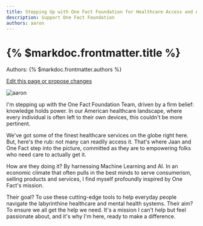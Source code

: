 ```yaml
---
title: Stepping Up with One Fact Foundation for Healthcare Access and AI Empowerment
description: Support One Fact Foundation
authors: aaron
---
```


# {% $markdoc.frontmatter.title %}

Authors: {% $markdoc.frontmatter.authors %}

[Edit this page or propose changes](https://github.com/onefact/onefact.org/edit/main/pages/five-boro-bike-tour/aaron.md)

![aaron](/images/five-boro-bike-tour/aaron.jpg)

I'm stepping up with the One Fact Foundation Team, driven by a firm belief: knowledge holds power. In our American healthcare landscape, where every individual is often left to their own devices, this couldn't be more pertinent.

We've got some of the finest healthcare services on the globe right here. But, here's the rub: not many can readily access it. That's where Jaan and One Fact step into the picture, committed as they are to empowering folks who need care to actually get it.

How are they doing it? By harnessing Machine Learning and AI. In an economic climate that often pulls in the best minds to serve consumerism, selling products and services, I find myself profoundly inspired by One Fact's mission.

Their goal? To use these cutting-edge tools to help everyday people navigate the labyrinthine healthcare and mental health systems. Their aim? To ensure we all get the help we need. It's a mission I can't help but feel passionate about, and it's why I'm here, ready to make a difference.



